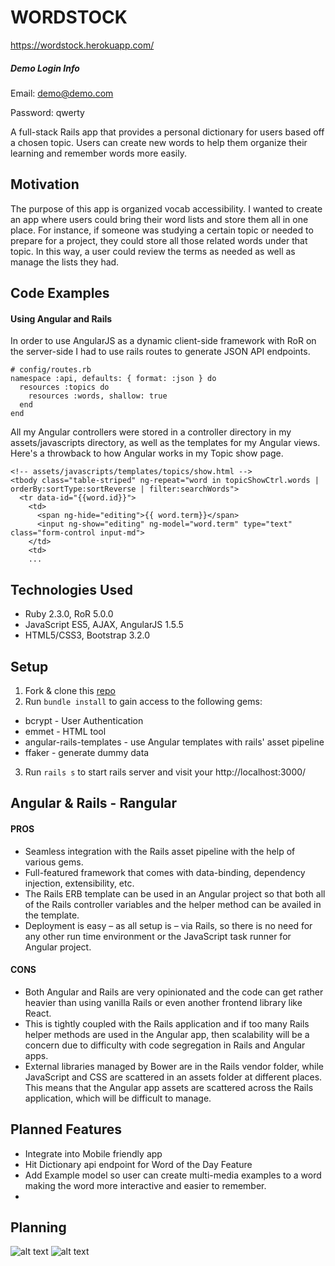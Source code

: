 # WORDSTOCK

<https://wordstock.herokuapp.com/>

##### Demo Login Info

Email: demo@demo.com

Password: qwerty

A full-stack Rails app that provides a personal dictionary for users based off a chosen topic. Users can create new words to help them organize their learning and remember words more easily.

## Motivation

The purpose of this app is organized vocab accessibility. I wanted to create an app where users could bring their word lists and store them all in one place. For instance, if someone was studying a certain topic or needed to prepare for a project, they could store all those related words under that topic. In this way, a user could review the terms as needed as well as manage the lists they had.

## Code Examples
#### Using Angular and Rails

In order to use AngularJS as a dynamic client-side framework with RoR on the server-side I had to use rails routes to generate JSON API endpoints.

```
# config/routes.rb
namespace :api, defaults: { format: :json } do
  resources :topics do
    resources :words, shallow: true
  end
end
```

All my Angular controllers were stored in a controller directory in my assets/javascripts directory, as well as the templates for my Angular views. Here's a throwback to how Angular works in my Topic show page.

```
<!-- assets/javascripts/templates/topics/show.html -->
<tbody class="table-striped" ng-repeat="word in topicShowCtrl.words | orderBy:sortType:sortReverse | filter:searchWords">
  <tr data-id="{{word.id}}">
    <td>
      <span ng-hide="editing">{{ word.term}}</span>
      <input ng-show="editing" ng-model="word.term" type="text" class="form-control input-md">
    </td>
    <td>
    ...
```    


## Technologies Used

* Ruby 2.3.0, RoR 5.0.0
* JavaScript ES5, AJAX, AngularJS 1.5.5
* HTML5/CSS3, Bootstrap 3.2.0

## Setup

1. Fork & clone this [repo](https://github.com/mehgellan/wordstock)
2. Run ``` bundle install ``` to gain access to the following gems:
  * bcrypt - User Authentication
  * emmet - HTML tool
  * angular-rails-templates - use Angular templates with rails' asset pipeline
  * ffaker - generate dummy data
3. Run ``` rails s ``` to start rails server and visit your http://localhost:3000/

## Angular & Rails - Rangular

#### PROS
* Seamless integration with the Rails asset pipeline with the help of various gems.
* Full-featured framework that comes with data-binding, dependency injection, extensibility, etc.
* The Rails ERB template can be used in an Angular project so that both all of the Rails controller variables and the helper method can be availed in the template.
* Deployment is easy – as all setup is – via Rails, so there is no need for any other run time environment or the JavaScript task runner for Angular project.
#### CONS
* Both Angular and Rails are very opinionated and the code can get rather heavier than using vanilla Rails or even another frontend library like React.
* This is tightly coupled with the Rails application and if too many Rails helper methods are used in the Angular app, then scalability will be a concern due to difficulty with code segregation in Rails and Angular apps.
* External libraries managed by Bower are in the Rails vendor folder, while JavaScript and CSS are scattered in an assets folder at different places. This means that the Angular app assets are scattered across the Rails application, which will be difficult to manage.

## Planned Features

* Integrate into Mobile friendly app
* Hit Dictionary api endpoint for Word of the Day Feature
* Add Example model so user can create multi-media examples to a word making the word more interactive and easier to remember.
*

## Planning

![alt text](http://i.imgur.com/j78U762.png "Wireframes")
![alt text](http://i.imgur.com/DxVxSnQ.png "ERD")
